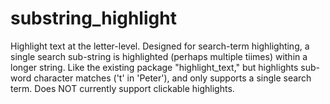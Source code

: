 # substring_highlight
Highlight text at the letter-level.  Designed for search-term highlighting, a single search sub-string is highlighted (perhaps multiple tiimes) within a longer string.    Like the existing package "highlight_text," but highlights sub-word character matches ('t' in 'Peter'), and only supports a single search term.   Does NOT currently support clickable highlights.
